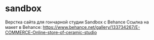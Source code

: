 # sandbox
Верстка сайта для гончарной студии Sandbox c Behance
Ссылка на макет в Behance: https://www.behance.net/gallery/133734267/E-COMMERCE-Online-store-of-ceramic-studio
